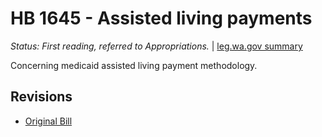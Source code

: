 # HB 1645 - Assisted living payments
*Status: First reading, referred to Appropriations.* | [leg.wa.gov summary](https://app.leg.wa.gov/billsummary?BillNumber=1645&Year=2021)

Concerning medicaid assisted living payment methodology.

## Revisions
* [Original Bill](1/)